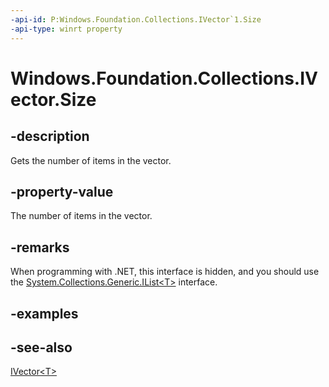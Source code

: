 ```yaml
---
-api-id: P:Windows.Foundation.Collections.IVector`1.Size
-api-type: winrt property
---
```


<!-- Property syntax
public uint Size { get; }
-->

# Windows.Foundation.Collections.IVector<T>.Size

## -description
Gets the number of items in the vector.

## -property-value
The number of items in the vector.

## -remarks
When programming with .NET, this interface is hidden, and you should use the [System.Collections.Generic.IList\<T\>](/dotnet/api/system.collections.generic.ilist-1) interface.

## -examples

## -see-also
[IVector&lt;T&gt;](ivector_1.md)